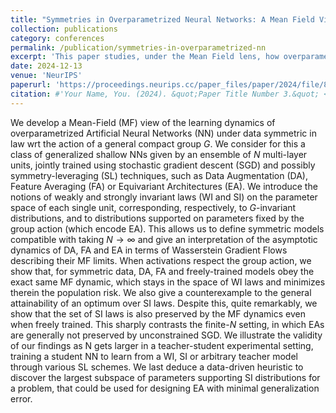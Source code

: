 ```yaml
---
title: "Symmetries in Overparametrized Neural Networks: A Mean Field View"
collection: publications
category: conferences
permalink: /publication/symmetries-in-overparametrized-nn
excerpt: 'This paper studies, under the Mean Field lens, how overparametrized neural networks behave when the data they are trained on satisfies simple symmetries and/or when symmetry-leveraging techniques (such as Data Augmentation, Feature Averaging or Equivariant Architectures) are used.'
date: 2024-12-13
venue: 'NeurIPS'
paperurl: 'https://proceedings.neurips.cc/paper_files/paper/2024/file/85dbd2fb8b355e4231b51e454c08ec1c-Paper-Conference.pdf' #'https://arxiv.org/abs/2405.19995'
citation: #'Your Name, You. (2024). &quot;Paper Title Number 3.&quot; <i>GitHub Journal of Bugs</i>. 1(3).'
---
```


We develop a Mean-Field (MF) view of the learning dynamics of overparametrized Artificial Neural Networks (NN) under data symmetric in law wrt the action of a general compact group $G$. We consider for this a class of generalized shallow NNs given by an ensemble of $N$ multi-layer units, jointly trained using stochastic gradient descent (SGD) and possibly symmetry-leveraging (SL) techniques, such as Data Augmentation (DA), Feature Averaging (FA) or Equivariant Architectures (EA). We introduce the notions of weakly and strongly invariant laws (WI and SI) on the parameter space of each single unit, corresponding, respectively, to $G$-invariant distributions, and to distributions supported on parameters fixed by the group action (which encode EA). This allows us to define symmetric models compatible with taking $N\to\infty$ and give an interpretation of the asymptotic dynamics of DA, FA and EA in terms of Wasserstein Gradient Flows describing their MF limits. When activations respect the group action, we show that, for symmetric data, DA, FA and freely-trained models obey the exact same MF dynamic, which stays in the space of WI laws and minimizes therein the population risk. We also give a counterexample to the general attainability of an optimum over SI laws. Despite this, quite remarkably, we show that the set of SI laws is also preserved by the MF dynamics even when freely trained. This sharply contrasts the finite-$N$ setting, in which EAs are generally not preserved by unconstrained SGD. We illustrate the validity of our findings as N gets larger in a teacher-student experimental setting, training a student NN to learn from a WI, SI or arbitrary teacher model through various SL schemes. We last deduce a data-driven heuristic to discover the largest subspace of parameters supporting SI distributions for a problem, that could be used for designing EA with minimal generalization error.
